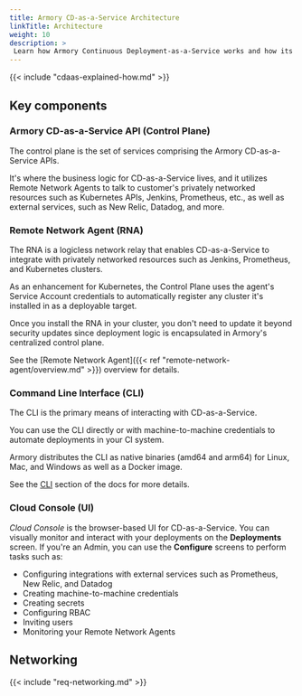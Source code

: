 ```yaml
---
title: Armory CD-as-a-Service Architecture
linkTitle: Architecture
weight: 10
description: >
 Learn how Armory Continuous Deployment-as-a-Service works and how its key components orchestrate continuous deployment to your Kubernetes clusters.
---
```


{{< include "cdaas-explained-how.md" >}}

## Key components

### Armory CD-as-a-Service API (Control Plane)
The control plane is the set of services comprising the Armory CD-as-a-Service APIs.

It's where the business logic for CD-as-a-Service lives, and it utilizes Remote Network Agents to talk to customer's privately networked resources such as Kubernetes APIs, Jenkins, Prometheus, etc., as well as external services, such as New Relic, Datadog, and more.

### Remote Network Agent (RNA)

The RNA is a logicless network relay that enables CD-as-a-Service to integrate with privately networked resources such as Jenkins, Prometheus, and Kubernetes clusters.

As an enhancement for Kubernetes, the Control Plane uses the agent's Service Account credentials to automatically register any cluster it's installed in as a deployable target.

Once you install the RNA in your cluster, you don't need to update it beyond security updates since deployment logic is encapsulated in Armory's centralized control plane.

See the [Remote Network Agent]({{< ref "remote-network-agent/overview.md" >}}) overview for details.


### Command Line Interface (CLI)

The CLI is the primary means of interacting with CD-as-a-Service.

You can use the CLI directly or with machine-to-machine credentials to automate deployments in your CI system.

Armory distributes the CLI as native binaries (amd64 and arm64) for Linux, Mac, and Windows as well as a Docker image.

See the [CLI](/cli) section of the docs for more details.

### Cloud Console (UI)

_Cloud Console_ is the browser-based UI for CD-as-a-Service. You can visually monitor and interact with your deployments on the **Deployments** screen. If you're an Admin, you can use the **Configure** screens to perform tasks such as:

 - Configuring integrations with external services such as Prometheus, New Relic, and Datadog
 - Creating machine-to-machine credentials
 - Creating secrets
 - Configuring RBAC
 - Inviting users
 - Monitoring your Remote Network Agents

## Networking

{{< include "req-networking.md" >}}
